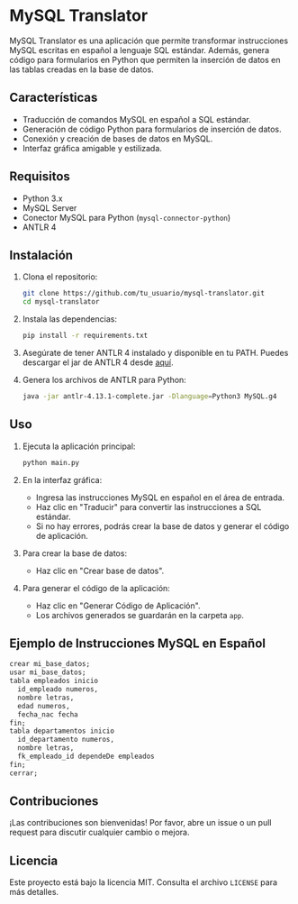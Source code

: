 # MySQL Translator

MySQL Translator es una aplicación que permite transformar instrucciones MySQL escritas en español a lenguaje SQL estándar. Además, genera código para formularios en Python que permiten la inserción de datos en las tablas creadas en la base de datos.

## Características

- Traducción de comandos MySQL en español a SQL estándar.
- Generación de código Python para formularios de inserción de datos.
- Conexión y creación de bases de datos en MySQL.
- Interfaz gráfica amigable y estilizada.

## Requisitos

- Python 3.x
- MySQL Server
- Conector MySQL para Python (`mysql-connector-python`)
- ANTLR 4

## Instalación

1. Clona el repositorio:

   ```sh
   git clone https://github.com/tu_usuario/mysql-translator.git
   cd mysql-translator
   ```

2. Instala las dependencias:

   ```sh
   pip install -r requirements.txt
   ```

3. Asegúrate de tener ANTLR 4 instalado y disponible en tu PATH. Puedes descargar el jar de ANTLR 4 desde [aquí](https://www.antlr.org/download.html).

4. Genera los archivos de ANTLR para Python:
   ```sh
   java -jar antlr-4.13.1-complete.jar -Dlanguage=Python3 MySQL.g4
   ```

## Uso

1. Ejecuta la aplicación principal:

   ```sh
   python main.py
   ```

2. En la interfaz gráfica:

   - Ingresa las instrucciones MySQL en español en el área de entrada.
   - Haz clic en "Traducir" para convertir las instrucciones a SQL estándar.
   - Si no hay errores, podrás crear la base de datos y generar el código de aplicación.

3. Para crear la base de datos:

   - Haz clic en "Crear base de datos".

4. Para generar el código de la aplicación:
   - Haz clic en "Generar Código de Aplicación".
   - Los archivos generados se guardarán en la carpeta `app`.

## Ejemplo de Instrucciones MySQL en Español

```sql
crear mi_base_datos;
usar mi_base_datos;
tabla empleados inicio
  id_empleado numeros,
  nombre letras,
  edad numeros,
  fecha_nac fecha
fin;
tabla departamentos inicio
  id_departamento numeros,
  nombre letras,
  fk_empleado_id dependeDe empleados
fin;
cerrar;
```

## Contribuciones

¡Las contribuciones son bienvenidas! Por favor, abre un issue o un pull request para discutir cualquier cambio o mejora.

## Licencia

Este proyecto está bajo la licencia MIT. Consulta el archivo `LICENSE` para más detalles.
